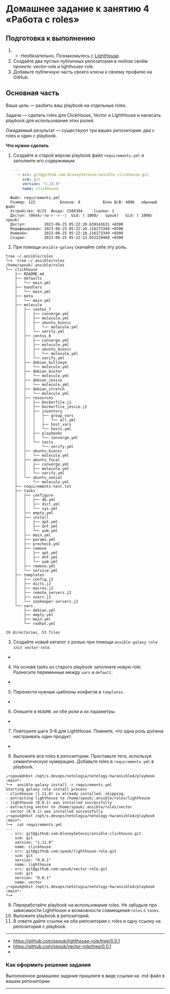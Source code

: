 # Домашнее задание к занятию 4 «Работа с roles»

## Подготовка к выполнению

1. * Необязательно. Познакомьтесь с [LightHouse](https://youtu.be/ymlrNlaHzIY?t=929).
2. Создайте два пустых публичных репозитория в любом своём проекте: vector-role и lighthouse-role.
3. Добавьте публичную часть своего ключа к своему профилю на GitHub.

## Основная часть

Ваша цель — разбить ваш playbook на отдельные roles. 

Задача — сделать roles для ClickHouse, Vector и LightHouse и написать playbook для использования этих ролей. 

Ожидаемый результат — существуют три ваших репозитория: два с roles и один с playbook.

**Что нужно сделать**

1. Создайте в старой версии playbook файл `requirements.yml` и заполните его содержимым:

   ```yaml
   ---
     - src: git@github.com:AlexeySetevoi/ansible-clickhouse.git
       scm: git
       version: "1.11.0"
       name: clickhouse 
   ```
```shell
  Файл: requirements.yml
  Размер: 122       	Блоков: 8          Блок В/В: 4096   обычный файл
  Устройство: 0/25	Инода: 2580394     Ссылки: 1
  Доступ: (0644/-rw-r--r--)  Uid: ( 1000/   spouk)   Gid: ( 1000/   spouk)
  Доступ:        2023-06-25 05:22:20.639141631 +0300
  Модифицирован: 2023-06-25 05:22:18.116173349 +0300
  Изменён:       2023-06-25 05:22:18.116173349 +0300
  Создан:        2023-06-25 05:22:13.652229468 +0300
```
2. При помощи `ansible-galaxy` скачайте себе эту роль.
```shell
tree ~/.ansible/roles 
╰─➤  tree ~/.ansible/roles
/home/spouk/.ansible/roles
└── clickhouse
    ├── README.md
    ├── defaults
    │   └── main.yml
    ├── handlers
    │   └── main.yml
    ├── meta
    │   └── main.yml
    ├── molecule
    │   ├── centos_7
    │   │   ├── converge.yml
    │   │   ├── molecule.yml
    │   │   ├── ubuntu_bionic
    │   │   │   └── molecule.yml
    │   │   └── verify.yml
    │   ├── centos_8
    │   │   ├── converge.yml
    │   │   ├── molecule.yml
    │   │   ├── ubuntu_bionic
    │   │   │   └── molecule.yml
    │   │   └── verify.yml
    │   ├── debian_bullseye
    │   │   └── molecule.yml
    │   ├── debian_buster
    │   │   └── molecule.yml
    │   ├── debian_jessie
    │   │   └── molecule.yml
    │   ├── debian_stretch
    │   │   └── molecule.yml
    │   ├── resources
    │   │   ├── Dockerfile.j2
    │   │   ├── Dockerfile_jessie.j2
    │   │   ├── inventory
    │   │   │   ├── group_vars
    │   │   │   │   └── all.yml
    │   │   │   ├── host_vars
    │   │   │   └── hosts.yml
    │   │   ├── playbooks
    │   │   │   └── converge.yml
    │   │   └── tests
    │   │       └── verify.yml
    │   ├── ubuntu_bionic
    │   │   └── molecule.yml
    │   ├── ubuntu_focal
    │   │   ├── converge.yml
    │   │   ├── molecule.yml
    │   │   └── verify.yml
    │   └── ubuntu_xenial
    │       └── molecule.yml
    ├── requirements-test.txt
    ├── tasks
    │   ├── configure
    │   │   ├── db.yml
    │   │   ├── dict.yml
    │   │   └── sys.yml
    │   ├── empty.yml
    │   ├── install
    │   │   ├── apt.yml
    │   │   ├── dnf.yml
    │   │   └── yum.yml
    │   ├── main.yml
    │   ├── params.yml
    │   ├── precheck.yml
    │   ├── remove
    │   │   ├── apt.yml
    │   │   ├── dnf.yml
    │   │   └── yum.yml
    │   ├── remove.yml
    │   └── service.yml
    ├── templates
    │   ├── config.j2
    │   ├── dicts.j2
    │   ├── macros.j2
    │   ├── remote_servers.j2
    │   ├── users.j2
    │   └── zookeeper-servers.j2
    └── vars
        ├── debian.yml
        ├── empty.yml
        ├── main.yml
        └── redhat.yml

29 directories, 53 files
```
3. Создайте новый каталог с ролью при помощи `ansible-galaxy role init vector-role`.
+
4. На основе tasks из старого playbook заполните новую role. Разнесите переменные между `vars` и `default`.
+
5. Перенести нужные шаблоны конфигов в `templates`.
+
6. Опишите в `README.md` обе роли и их параметры.
+
7. Повторите шаги 3–6 для LightHouse. Помните, что одна роль должна настраивать один продукт.
+
8. Выложите все roles в репозитории. Проставьте теги, используя семантическую нумерацию. Добавьте roles в `requirements.yml` в playbook.
```shell
╭─spouk@nbst /opt/s.devops/netologia/netology-hw/ansible4/playbook  ‹main*›
╰─➤  ansible-galaxy install -r requirements.yml
Starting galaxy role install process
- clickhouse (1.11.0) is already installed, skipping.
- extracting lighthouse to /home/spouk/.ansible/roles/lighthouse
- lighthouse (0.0.1) was installed successfully
- extracting vector to /home/spouk/.ansible/roles/vector
- vector (0.0.1) was installed successfully
╭─spouk@nbst /opt/s.devops/netologia/netology-hw/ansible4/playbook  ‹main*›
╰─➤  cat requirements.yml
---
  - src: git@github.com:AlexeySetevoi/ansible-clickhouse.git
    scm: git
    version: "1.11.0"
    name: clickhouse
  - src: git@github.com:spouk/lighthouse-role.git
    scm: git
    version: "0.0.1"
    name: lighthouse
  - src: git@github.com:spouk/vector-role.git
    scm: git
    version: "0.0.1"
    name: vector
╭─spouk@nbst /opt/s.devops/netologia/netology-hw/ansible4/playbook  ‹main*›
╰─➤

```
9. Переработайте playbook на использование roles. Не забудьте про зависимости LightHouse и возможности совмещения `roles` с `tasks`.
10. Выложите playbook в репозиторий.
11. В ответе дайте ссылки на оба репозитория с roles и одну ссылку на репозиторий с playbook.

---

+ https://github.com/spouk/lighthouse-role/tree/0.0.1 
+ https://github.com/spouk/vector-role/tree/0.0.1
+ 

### Как оформить решение задания

Выполненное домашнее задание пришлите в виде ссылки на .md-файл в вашем репозитории.

---
